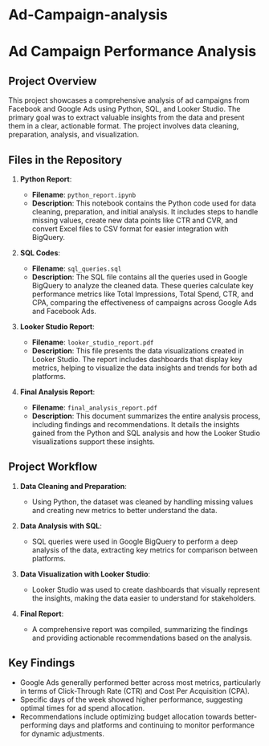 # Ad-Campaign-analysis
# Ad Campaign Performance Analysis

## Project Overview

This project showcases a comprehensive analysis of ad campaigns from Facebook and Google Ads using Python, SQL, and Looker Studio. The primary goal was to extract valuable insights from the data and present them in a clear, actionable format. The project involves data cleaning, preparation, analysis, and visualization.

## Files in the Repository

1. **Python Report**: 
   - **Filename**: `python_report.ipynb`
   - **Description**: This notebook contains the Python code used for data cleaning, preparation, and initial analysis. It includes steps to handle missing values, create new data points like CTR and CVR, and convert Excel files to CSV format for easier integration with BigQuery.

2. **SQL Codes**:
   - **Filename**: `sql_queries.sql`
   - **Description**: The SQL file contains all the queries used in Google BigQuery to analyze the cleaned data. These queries calculate key performance metrics like Total Impressions, Total Spend, CTR, and CPA, comparing the effectiveness of campaigns across Google Ads and Facebook Ads.

3. **Looker Studio Report**:
   - **Filename**: `looker_studio_report.pdf`
   - **Description**: This file presents the data visualizations created in Looker Studio. The report includes dashboards that display key metrics, helping to visualize the data insights and trends for both ad platforms.

4. **Final Analysis Report**:
   - **Filename**: `final_analysis_report.pdf`
   - **Description**: This document summarizes the entire analysis process, including findings and recommendations. It details the insights gained from the Python and SQL analysis and how the Looker Studio visualizations support these insights.

## Project Workflow

1. **Data Cleaning and Preparation**:
   - Using Python, the dataset was cleaned by handling missing values and creating new metrics to better understand the data.

2. **Data Analysis with SQL**:
   - SQL queries were used in Google BigQuery to perform a deep analysis of the data, extracting key metrics for comparison between platforms.

3. **Data Visualization with Looker Studio**:
   - Looker Studio was used to create dashboards that visually represent the insights, making the data easier to understand for stakeholders.

4. **Final Report**:
   - A comprehensive report was compiled, summarizing the findings and providing actionable recommendations based on the analysis.

## Key Findings

- Google Ads generally performed better across most metrics, particularly in terms of Click-Through Rate (CTR) and Cost Per Acquisition (CPA).
- Specific days of the week showed higher performance, suggesting optimal times for ad spend allocation.
- Recommendations include optimizing budget allocation towards better-performing days and platforms and continuing to monitor performance for dynamic adjustments.

